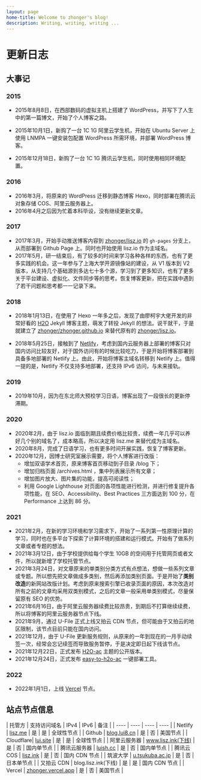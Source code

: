 ```yaml
---
layout: page
home-title: Welcome to zhonger's blog!
description: Writing, writing, writing ...
---
```


# 更新日志

## 大事记

### 2015

- 2015年8月8日，在西部数码的虚拟主机上搭建了 WordPress，并写下了人生中的第一篇博文，开始了个人博客之路。

- 2015年10月1日，新购了一台 1C 1G 阿里云学生机，开始在 Ubuntu Server 上使用 LNMPA 一键安装包配置 WordPress 所需环境，并部署 WordPress 博客。

- 2015年12月18日，新购了一台 1C 1G 腾讯云学生机，同时使用相同环境配置。

### 2016

- 2016年3月，将原来的 WordPress 迁移到静态博客 Hexo，同时部署在腾讯云对象存储 COS、阿里云服务器上。
- 2016年4月之后因为忙着本科毕设，没有继续更新文章。

### 2017

- 2017年3月，开始手动推送博客内容到 [zhonger/lisz.io](https://github.com/zhonger/lisz.io) 的 `gh-pages` 分支上，从而部署到 Github Page 上。同时也开始使用 lisz.io 作为主域名。
- 2017年5月，研一结束后，有了较多的时间来学习各种各样的东西，也有了更多实践的机会。这一年参与了上海大学开源镜像站的建设，从 V1 版本到 V2 版本，从支持几个基础源到多达七十多个源，学习到了更多知识，也有了更多关于平台建设、虚拟化、文件同步等的思考。恢复博客更新，把在实践中遇到了若干问题和思考都一一记录下来。

### 2018

- 2018年1月13日，在使用了 Hexo 一年多之后，发现了由廖柯宇大佬开发的非常好看的  [H2O](https://github.com/kaeyleo/jekyll-theme-H2O) Jekyll 博客主题，萌发了转投 Jekyll 的想法。说干就干，于是就建立了 [zhonger/zhonger.github.io](https://github.com/zhonger/zhonger.github.io) 来替代原有的 [zhonger/lisz.io](https://github.com/zhonger/lisz.io)。

- 2018年5月25日，接触到了 [Netlify](https://netlify.com)，考虑到国内云服务器上部署的博客只对国内访问比较友好，对于国外访问有的时候比较吃力，于是开始将博客部署到具备多地部署的 Netlify 上。由此，开始将博客主域名转移到 Netlify 上。值得一提的是，Netlify 不仅支持多地部署，还支持 IPv6 访问，与未来接轨。

### 2019

- 2019年10月，因为在东北师大预校学习日语，博客出现了一段很长的更新停滞期。

### 2020

- 2020年2月，由于 lisz.io 面临到期且续费价格比较贵，续费一年几乎可以养好几个别的域名了，成本略高，所以决定用 lisz.me 来替代成为主域名。
- 2020年8月，完成了日语学习，也有更多时间开展实践，恢复了博客更新。
- 2020年12月，因博士研究室展示需要，将个人博客进行改版：
    - 增加双语学术首页，原来博客首页移动到子目录 /blog 下；
    - 增加归档页面 /archives.html ，集中列表展示所有文章；
    - 增加图片放大、图片集的功能，提高可阅读性；
    - 利用 Google Lighthouse 对页面的各项性能进行检测，并进行修复提升各项性能，在 SEO、Accessibility、Best Practices 三方面达到 100 分，在 Performance 上达到 86 分。

### 2021

- 2021年2月，在新的学习环境和学习需求下，开始了一系列第一性原理计算的学习，同时也在多平台下探索了计算环境的搭建和运行模式。开始有了做系列文章或者专题的想法。
- 2021年3月12日，由于学校提供给每个学生 10GB 的空间用于托管网页或者文件，所以就新增了学校托管节点。
- 2021年3月24日，对文章原来的单类别分类方式有点想法，想做一些系列文章或专题。所以想先把文章做成多类别，然后再添加类别页面。于是开始了**类别改造**的新网站改版计划。考虑到原来搜索引擎已收录页面的原因，本次改造对所有之前的文章均采用双类别模式，之后的文章一般采用单类别模式，尽量保留原有 SEO 的优势。
- 2021年6月16日，由于阿里云服务器续费比较昂贵，到期后不打算继续续费，所以将博客的阿里云服务器节点下线。
- 2021年9月，通过 U-File 正式上线又拍云 CDN 节点，但可能由于又拍云的地区限制，该节点目前只能在国内访问。
- 2021年12月，由于 U-File 更新服务规则，从原来的一年到现在的一月手动续签一次，经常会忘记续签而导致服务暂停，于是决定即日起下线该节点。
- 2021年12月22日，正式发布 [H2O-ac](https://github.com/zhonger/jekyll-theme-h2o-ac) 主题的公开版本。
- 2021年12月24日，正式发布 [easy-to-h2o-ac](https://github.com/zhonger/easy-to-h2o-ac) 一键部署工具。

### 2022

- 2022年1月1日，上线 [Vercel](https://vercel.com) 节点。

## 站点节点信息

| 托管方 | 支持访问域名 | IPv4 | IPv6 | 备注 |
| ---- | ---- | ---- | ---- |
| Netlify | [lisz.me](https://lisz.me) | 是 | 是 | 全球性节点 |
| Github | [blog.lui8.cn](https://blog.lui8.cn) | 是 | 否 | 美国节点 |
| Cloudflare| [lui.site](https://lui.site) | 是 | 是 | 全球性节点 |
| 阿里云服务器 | www.lisz.ink(下线) | 是 | 否 | 国内单节点 |
| 腾讯云服务器 | [luish.cc](https://luish.cc) | 是 | 否 | 国内单节点 |
| 腾讯云 COS | [lisz.ink](https://lisz.ink) | 是 | 否 | 国内 CDN 节点 |
| 筑波大学 | [u.tsukuba.ac.jp](https://www.u.tsukuba.ac.jp/~s2036012/) | 是 | 否 | 日本单节点 |
| 又拍云 CDN | blog.lisz.ink(下线) | 是 | 是 | 国内 CDN 节点 |
| Vercel | [zhonger.vercel.app](https://zhonger.vercel.app) | 是 | 否 | 美国节点 |